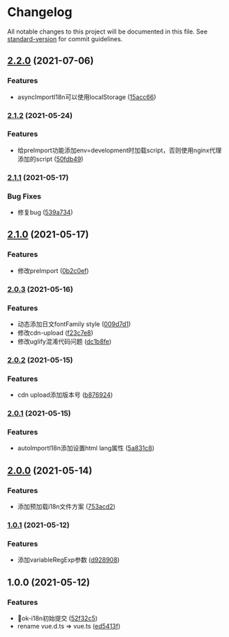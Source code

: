 # Changelog

All notable changes to this project will be documented in this file. See [standard-version](https://github.com/conventional-changelog/standard-version) for commit guidelines.

## [2.2.0](https://github.com/yigo-fe/ok-i18n/compare/v2.1.2...v2.2.0) (2021-07-06)


### Features

* asyncImportI18n可以使用localStorage ([15acc66](https://github.com/yigo-fe/ok-i18n/commit/15acc6641b3059ca0eebe376b5927264493dcf3a))

### [2.1.2](https://github.com/yigo-fe/ok-i18n/compare/v2.1.1...v2.1.2) (2021-05-24)


### Features

* 给preImport功能添加env=development时加载script，否则使用nginx代理添加的script ([50fdb49](https://github.com/yigo-fe/ok-i18n/commit/50fdb4930f975e3a2afe1e615d84cc32a006014c))

### [2.1.1](https://github.com/yigo-fe/ok-i18n/compare/v2.1.0...v2.1.1) (2021-05-17)


### Bug Fixes

* 修复bug ([539a734](https://github.com/yigo-fe/ok-i18n/commit/539a7345822d57ca8d4df7d92d97251087560909))

## [2.1.0](https://github.com/yigo-fe/ok-i18n/compare/v2.0.3...v2.1.0) (2021-05-17)


### Features

* 修改preImport ([0b2c0ef](https://github.com/yigo-fe/ok-i18n/commit/0b2c0ef79cb7d418851424e484a844a0282d6199))

### [2.0.3](https://github.com/yigo-fe/ok-i18n/compare/v2.0.2...v2.0.3) (2021-05-16)


### Features

* 动态添加日文fontFamily style ([009d7d1](https://github.com/yigo-fe/ok-i18n/commit/009d7d1c24700312d72c0e42ca92fb18800dcb23))
* 修改cdn-upload ([f23c7e8](https://github.com/yigo-fe/ok-i18n/commit/f23c7e8b296532e0adc7fc2f5dc6c06c5fd29199))
* 修改uglify混淆代码问题 ([dc1b8fe](https://github.com/yigo-fe/ok-i18n/commit/dc1b8fe571b7ab401ff2593f44263853745ff011))

### [2.0.2](https://github.com/yigo-fe/ok-i18n/compare/v2.0.1...v2.0.2) (2021-05-15)


### Features

* cdn upload添加版本号 ([b876924](https://github.com/yigo-fe/ok-i18n/commit/b87692437a84c6f30645122d87b48dab4fa18264))

### [2.0.1](https://github.com/yigo-fe/ok-i18n/compare/v2.0.0...v2.0.1) (2021-05-15)


### Features

* autoImportI18n添加设置html lang属性 ([5a831c8](https://github.com/yigo-fe/ok-i18n/commit/5a831c85294d333b37020cbee101d08b5682d946))

## [2.0.0](https://github.com/yigo-fe/ok-i18n/compare/v1.0.1...v2.0.0) (2021-05-14)


### Features

* 添加预加载i18n文件方案 ([753acd2](https://github.com/yigo-fe/ok-i18n/commit/753acd26bc2030ecdbf2bd245fbc08525bb48c40))

### [1.0.1](https://github.com/yigo-fe/ok-i18n/compare/v1.0.0...v1.0.1) (2021-05-12)


### Features

* 添加variableRegExp参数 ([d928908](https://github.com/yigo-fe/ok-i18n/commit/d9289089408f8afd5634b9d2f19f2246be786c79))

## 1.0.0 (2021-05-12)


### Features

* :rocket:ok-i18n初始提交 ([52f32c5](https://github.com/yigo-fe/ok-i18n/commit/52f32c5cd6d147cdfe23a756b65d277a7288c8f1))
* rename vue.d.ts => vue.ts ([ed5413f](https://github.com/yigo-fe/ok-i18n/commit/ed5413fc01f80bac6bbc75a1180ee488796b0bf3))
